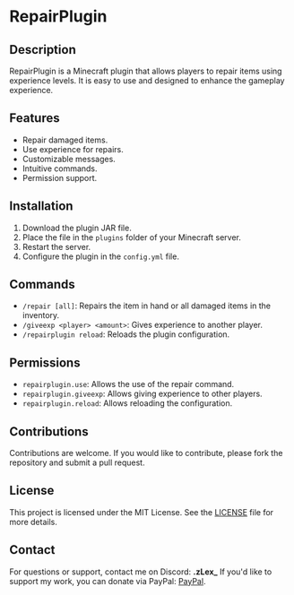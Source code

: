 # RepairPlugin

## Description
RepairPlugin is a Minecraft plugin that allows players to repair items using experience levels. It is easy to use and designed to enhance the gameplay experience.

## Features
- Repair damaged items.
- Use experience for repairs.
- Customizable messages.
- Intuitive commands.
- Permission support.

## Installation
1. Download the plugin JAR file.
2. Place the file in the `plugins` folder of your Minecraft server.
3. Restart the server.
4. Configure the plugin in the `config.yml` file.

## Commands
- `/repair [all]`: Repairs the item in hand or all damaged items in the inventory.
- `/giveexp <player> <amount>`: Gives experience to another player.
- `/repairplugin reload`: Reloads the plugin configuration.

## Permissions
- `repairplugin.use`: Allows the use of the repair command.
- `repairplugin.giveexp`: Allows giving experience to other players.
- `repairplugin.reload`: Allows reloading the configuration.

## Contributions
Contributions are welcome. If you would like to contribute, please fork the repository and submit a pull request.

## License
This project is licensed under the MIT License. See the [LICENSE](LICENSE) file for more details.

## Contact
For questions or support, contact me on Discord: **.zLex_**
If you'd like to support my work, you can donate via PayPal: [PayPal](https://paypal.me/xeliox146).

